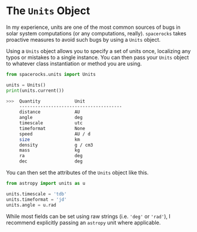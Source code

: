 # The `Units` Object

In my experience, units are one of the most common sources of bugs in 
solar system computations (or any computations, really). `spacerocks`
takes proactive measures to avoid such bugs by using a `Units` object.

Using a `Units` object allows you to specify a set of units once, localizing
any typos or mistakes to a single instance. You can then pass your `Units`
object to whatever class instantiation or method you are using.

```Python
from spacerocks.units import Units

units = Units()
print(units.current())
```

```zsh
>>>  Quantity             Unit           
     ---------------------------------------
     distance             AU             
     angle                deg            
     timescale            utc            
     timeformat           None           
     speed                AU / d         
     size                 km             
     density              g / cm3        
     mass                 kg             
     ra                   deg            
     dec                  deg 
```

You can then set the attributes of the `Units` object like this.

```Python
from astropy import units as u

units.timescale = 'tdb'
units.timeformat = 'jd'
units.angle = u.rad
```

While most fields can be set using raw strings (i.e. `'deg'` or `'rad'`), 
I recommend explicitly passing an `astropy` unit where applicable. 
